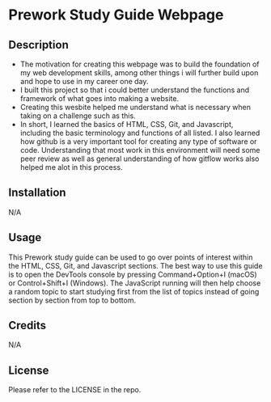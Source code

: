 # Prework Study Guide Webpage

## Description

- The motivation for creating this webpage was to build the foundation of my web development skills, among other things i will further build upon and hope to use in my career one day.
- I built this project so that i could better understand the functions and framework of what goes into making a website. 
- Creating this wesbite helped me understand what is necessary when taking on a challenge such as this.
- In short, I learned the basics of HTML, CSS, Git, and Javascript, including the basic terminology and functions of all listed. I also learned how github is a very important tool for creating any type of software or code. Understanding that most work in this environment will need some peer review as well as general understanding of how gitflow works also helped me alot in this process.


## Installation

N/A

## Usage

This Prework study guide can be used to go over points of interest within the HTML, CSS, Git, and Javascript sections. The best way to use this guide is to open the DevTools console by pressing Command+Option+I (macOS) or Control+Shift+I (Windows). The JavaScript running will then help choose a random topic to start studying first from the list of topics instead of going section by section from top to bottom.

## Credits

N/A 

## License

Please refer to the LICENSE in the repo.
